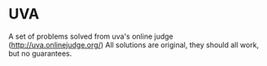 # UVA
A set of problems solved from uva's online judge (http://uva.onlinejudge.org/)
All solutions are original, they should all work, but no guarantees.
